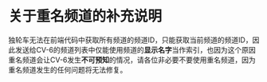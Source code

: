 # 关于重名频道的补充说明

独轮车无法在前端代码中获取所有频道的频道ID，只能获取当前频道的频道ID，因此发送给CV-6的频道列表中仅能使用频道的**显示名字**当作索引，也因为这个原因重名频道会让CV-6发生**不可预知**的情况，请各位非必要不要使用重名频道，因为重名频道发生的任何问题将无法修复。